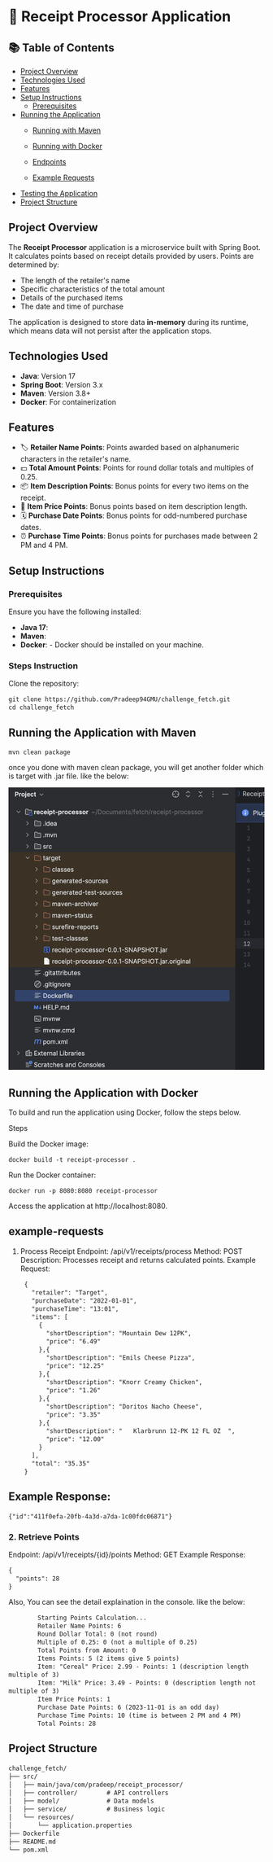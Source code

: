 # 📄 Receipt Processor Application

## 📚 Table of Contents
- [Project Overview](#project-overview)
- [Technologies Used](#technologies-used)
- [Features](#features)
- [Setup Instructions](#setup-instructions)
  - [Prerequisites](#prerequisites)
- [Running the Application](#running-the-application)
  - [Running with Maven](#running-with-maven)
  - [Running with Docker](#running-with-docker)

  - [Endpoints](#endpoints)
  - [Example Requests](#example-requests)
- [Testing the Application](#testing-the-application)
- [Project Structure](#project-structure)


## Project Overview
The **Receipt Processor** application is a microservice built with Spring Boot. It calculates points based on receipt details provided by users. Points are determined by:
- The length of the retailer's name
- Specific characteristics of the total amount
- Details of the purchased items
- The date and time of purchase

The application is designed to store data **in-memory** during its runtime, which means data will not persist after the application stops.

## Technologies Used
- **Java**: Version 17
- **Spring Boot**: Version 3.x
- **Maven**: Version 3.8+
- **Docker**: For containerization

## Features
- 🏷️ **Retailer Name Points**: Points awarded based on alphanumeric characters in the retailer's name.
- 💵 **Total Amount Points**: Points for round dollar totals and multiples of 0.25.
- 📦 **Item Description Points**: Bonus points for every two items on the receipt.
- 🛒 **Item Price Points**: Bonus points based on item description length.
- 🗓️ **Purchase Date Points**: Bonus points for odd-numbered purchase dates.
- ⏰ **Purchase Time Points**: Bonus points for purchases made between 2 PM and 4 PM.

## Setup Instructions

### Prerequisites
Ensure you have the following installed:
- **Java 17**: 
- **Maven**: 
- **Docker**: - Docker should be installed on your machine.

### Steps Instruction

Clone the repository:
     
    
    git clone https://github.com/Pradeep94GMU/challenge_fetch.git
    cd challenge_fetch

## Running the Application with Maven
    
    mvn clean package


once you done with maven clean package, you will get another folder which is target with .jar file. like the below:


![Jar File](assest/pci1.jpeg)
## Running the Application with Docker
To build and run the application using Docker, follow the steps below.

Steps

  Build the Docker image:
  
    
    docker build -t receipt-processor .
  Run the Docker container:
  
    
    docker run -p 8080:8080 receipt-processor
  Access the application at http://localhost:8080.

## example-requests
1. Process Receipt
Endpoint: /api/v1/receipts/process
Method: POST
Description: Processes receipt and returns calculated points.
Example Request:
    
        {
          "retailer": "Target",
          "purchaseDate": "2022-01-01",
          "purchaseTime": "13:01",
          "items": [
            {
              "shortDescription": "Mountain Dew 12PK",
              "price": "6.49"
            },{
              "shortDescription": "Emils Cheese Pizza",
              "price": "12.25"
            },{
              "shortDescription": "Knorr Creamy Chicken",
              "price": "1.26"
            },{
              "shortDescription": "Doritos Nacho Cheese",
              "price": "3.35"
            },{
              "shortDescription": "   Klarbrunn 12-PK 12 FL OZ  ",
              "price": "12.00"
            }
          ],
          "total": "35.35"
        }

## Example Response:

    
    {"id":"411f0efa-20fb-4a3d-a7da-1c00fdc06871"}

### 2. Retrieve Points
Endpoint: /api/v1/receipts/{id}/points
Method: GET
Example Response:

    
    {
      "points": 28
    }
Also, You can see the detail explaination in the console. like the below:
    
    
            Starting Points Calculation...
            Retailer Name Points: 6
            Round Dollar Total: 0 (not round)
            Multiple of 0.25: 0 (not a multiple of 0.25)
            Total Points from Amount: 0
            Items Points: 5 (2 items give 5 points)
            Item: "Cereal" Price: 2.99 - Points: 1 (description length multiple of 3)
            Item: "Milk" Price: 3.49 - Points: 0 (description length not multiple of 3)
            Item Price Points: 1
            Purchase Date Points: 6 (2023-11-01 is an odd day)
            Purchase Time Points: 10 (time is between 2 PM and 4 PM)
            Total Points: 28




## Project Structure


    challenge_fetch/
    ├── src/
    │   ├── main/java/com/pradeep/receipt_processor/
    │   ├── controller/        # API controllers
    │   ├── model/             # Data models
    │   ├── service/           # Business logic
    │   └── resources/
    │       └── application.properties
    ├── Dockerfile
    ├── README.md
    └── pom.xml
